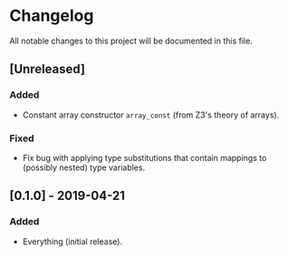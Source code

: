# Changelog
All notable changes to this project will be documented in this file.

## [Unreleased]
### Added
- Constant array constructor `array_const` (from Z3's theory of arrays).

### Fixed
- Fix bug with applying type substitutions that contain mappings to (possibly nested) type variables.

## [0.1.0] - 2019-04-21
### Added
- Everything (initial release).
